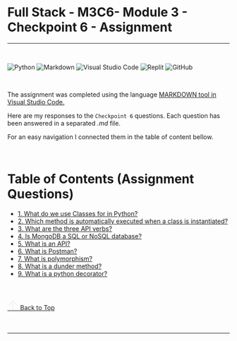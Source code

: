  # Full Stack - M3C6- Module 3 - Checkpoint 6 - Assignment
---------------------------

<br>
<!-- BADGES -->

![Python](https://img.shields.io/badge/python-3670A0?style=for-the-badge&logo=python&logoColor=ffdd54)
![Markdown](https://img.shields.io/badge/markdown-%23000000.svg?style=for-the-badge&logo=markdown&logoColor=white)
![Visual Studio Code](https://img.shields.io/badge/Visual%20Studio%20Code-0078d7.svg?style=for-the-badge&logo=visual-studio-code&logoColor=white)
![Replit](https://img.shields.io/badge/Replit-DD1200?style=for-the-badge&logo=Replit&logoColor=white)
![GitHub](https://img.shields.io/badge/github-%23121011.svg?style=for-the-badge&logo=github&logoColor=white)
 <!-- END OF BADGES -->

<br>



The assignment was completed using the language [MARKDOWN tool in Visual Studio Code.](https://code.visualstudio.com/Docs/languages/markdown)

Here are my responses to the `Checkpoint 6` questions. Each question has been answered in a separated *.md* file. 

For an easy navigation I connected them in the table of content bellow.
<br>




<br>

# Table of Contents (Assignment Questions)



<!-- <div id="index"></div> -->

* [1. What do we use Classes for in Python?](01class.md)
* [2. Which method is automatically executed when a class is instantiated?](02init.md)
* [3. What are the three API verbs?](03verbs.md)
* [4. Is MongoDB a SQL or NoSQL database?](04mongodb.md)
* [5. What is an API?](05API.md)
* [6. What is Postman?](06postman.md)
* [7. What is polymorphism?](07polymorphism.md)
* [8. What is a dunder method?](08dunder.md)
* [9. What is a python decorator?](09decorator.md)



<br>



[ <span style="color: #f2f2f2; font-size: 30px;">↑</span>
Back to Top](#full-stack---m3c6--module-3---checkpoint-6---assignment)


<br><hr><br>



